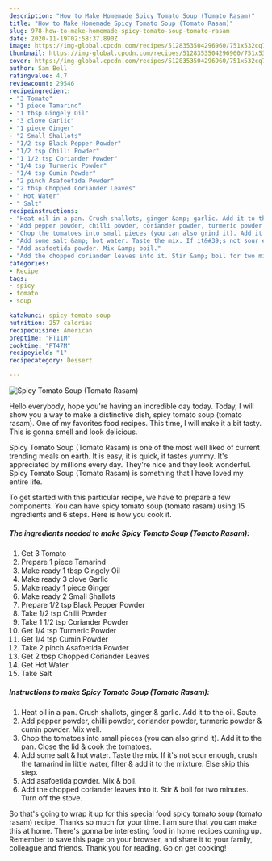 ```yaml
---
description: "How to Make Homemade Spicy Tomato Soup (Tomato Rasam)"
title: "How to Make Homemade Spicy Tomato Soup (Tomato Rasam)"
slug: 978-how-to-make-homemade-spicy-tomato-soup-tomato-rasam
date: 2020-11-19T02:58:37.890Z
image: https://img-global.cpcdn.com/recipes/5128353504296960/751x532cq70/spicy-tomato-soup-tomato-rasam-recipe-main-photo.jpg
thumbnail: https://img-global.cpcdn.com/recipes/5128353504296960/751x532cq70/spicy-tomato-soup-tomato-rasam-recipe-main-photo.jpg
cover: https://img-global.cpcdn.com/recipes/5128353504296960/751x532cq70/spicy-tomato-soup-tomato-rasam-recipe-main-photo.jpg
author: Sam Bell
ratingvalue: 4.7
reviewcount: 29546
recipeingredient:
- "3 Tomato"
- "1 piece Tamarind"
- "1 tbsp Gingely Oil"
- "3 clove Garlic"
- "1 piece Ginger"
- "2 Small Shallots"
- "1/2 tsp Black Pepper Powder"
- "1/2 tsp Chilli Powder"
- "1 1/2 tsp Coriander Powder"
- "1/4 tsp Turmeric Powder"
- "1/4 tsp Cumin Powder"
- "2 pinch Asafoetida Powder"
- "2 tbsp Chopped Coriander Leaves"
- " Hot Water"
- " Salt"
recipeinstructions:
- "Heat oil in a pan. Crush shallots, ginger &amp; garlic. Add it to the oil. Saute."
- "Add pepper powder, chilli powder, coriander powder, turmeric powder &amp; cumin powder. Mix well."
- "Chop the tomatoes into small pieces (you can also grind it). Add it to the pan. Close the lid &amp; cook the tomatoes."
- "Add some salt &amp; hot water. Taste the mix. If it&#39;s not sour enough, crush the tamarind in little water, filter &amp; add it to the mixture. Else skip this step."
- "Add asafoetida powder. Mix &amp; boil."
- "Add the chopped coriander leaves into it. Stir &amp; boil for two minutes. Turn off the stove."
categories:
- Recipe
tags:
- spicy
- tomato
- soup

katakunci: spicy tomato soup 
nutrition: 257 calories
recipecuisine: American
preptime: "PT11M"
cooktime: "PT47M"
recipeyield: "1"
recipecategory: Dessert

---
```



![Spicy Tomato Soup (Tomato Rasam)](https://img-global.cpcdn.com/recipes/5128353504296960/751x532cq70/spicy-tomato-soup-tomato-rasam-recipe-main-photo.jpg)

Hello everybody, hope you're having an incredible day today. Today, I will show you a way to make a distinctive dish, spicy tomato soup (tomato rasam). One of my favorites food recipes. This time, I will make it a bit tasty. This is gonna smell and look delicious.



Spicy Tomato Soup (Tomato Rasam) is one of the most well liked of current trending meals on earth. It is easy, it is quick, it tastes yummy. It's appreciated by millions every day. They're nice and they look wonderful. Spicy Tomato Soup (Tomato Rasam) is something that I have loved my entire life.


To get started with this particular recipe, we have to prepare a few components. You can have spicy tomato soup (tomato rasam) using 15 ingredients and 6 steps. Here is how you cook it.

<!--inarticleads1-->

##### The ingredients needed to make Spicy Tomato Soup (Tomato Rasam):

1. Get 3 Tomato
1. Prepare 1 piece Tamarind
1. Make ready 1 tbsp Gingely Oil
1. Make ready 3 clove Garlic
1. Make ready 1 piece Ginger
1. Make ready 2 Small Shallots
1. Prepare 1/2 tsp Black Pepper Powder
1. Take 1/2 tsp Chilli Powder
1. Take 1 1/2 tsp Coriander Powder
1. Get 1/4 tsp Turmeric Powder
1. Get 1/4 tsp Cumin Powder
1. Take 2 pinch Asafoetida Powder
1. Get 2 tbsp Chopped Coriander Leaves
1. Get  Hot Water
1. Take  Salt




<!--inarticleads2-->

##### Instructions to make Spicy Tomato Soup (Tomato Rasam):

1. Heat oil in a pan. Crush shallots, ginger &amp; garlic. Add it to the oil. Saute.
1. Add pepper powder, chilli powder, coriander powder, turmeric powder &amp; cumin powder. Mix well.
1. Chop the tomatoes into small pieces (you can also grind it). Add it to the pan. Close the lid &amp; cook the tomatoes.
1. Add some salt &amp; hot water. Taste the mix. If it&#39;s not sour enough, crush the tamarind in little water, filter &amp; add it to the mixture. Else skip this step.
1. Add asafoetida powder. Mix &amp; boil.
1. Add the chopped coriander leaves into it. Stir &amp; boil for two minutes. Turn off the stove.




So that's going to wrap it up for this special food spicy tomato soup (tomato rasam) recipe. Thanks so much for your time. I am sure that you can make this at home. There's gonna be interesting food in home recipes coming up. Remember to save this page on your browser, and share it to your family, colleague and friends. Thank you for reading. Go on get cooking!
